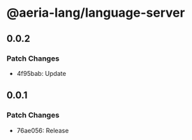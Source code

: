 # @aeria-lang/language-server

## 0.0.2

### Patch Changes

- 4f95bab: Update

## 0.0.1

### Patch Changes

- 76ae056: Release
